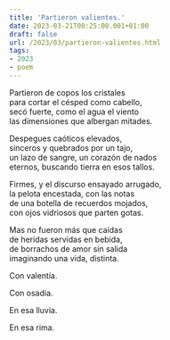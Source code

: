 ```yaml
---
title: 'Partieron valientes.'
date: 2023-03-21T00:25:00.001+01:00
draft: false
url: /2023/03/partieron-valientes.html
tags: 
- 2023
- poem
---
```


Partieron de copos los cristales  
para cortar el césped como cabello,  
secó fuerte, como el agua el viento  
las dimensiones que albergan mitades.  

Despegues caóticos elevados,  
sinceros y quebrados por un tajo,  
un lazo de sangre, un corazón de nados  
eternos, buscando tierra en esos tallos.  

Firmes, y el discurso ensayado arrugado,  
la pelota encestada, con las notas  
de una botella de recuerdos mojados,  
con ojos vidriosos que parten gotas.  

Mas no fueron más que caídas  
de heridas servidas en bebida,  
de borrachos de amor sin salida  
imaginando una vida, distinta.  

Con valentía.  

Con osadía.  

En esa lluvia.  

En esa rima.  